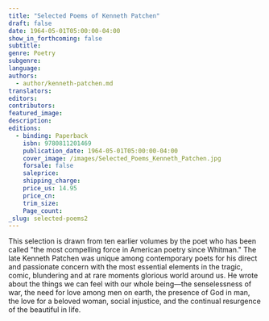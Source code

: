 ```yaml
---
title: "Selected Poems of Kenneth Patchen"
draft: false
date: 1964-05-01T05:00:00-04:00
show_in_forthcoming: false
subtitle:
genre: Poetry
subgenre:
language:
authors:
  - author/kenneth-patchen.md
translators:
editors:
contributors:
featured_image:
description:
editions:
  - binding: Paperback
    isbn: 9780811201469
    publication_date: 1964-05-01T05:00:00-04:00
    cover_image: /images/Selected_Poems_Kenneth_Patchen.jpg
    forsale: false
    saleprice:
    shipping_charge:
    price_us: 14.95
    price_cn:
    trim_size:
    Page_count:
_slug: selected-poems2
---
```


This selection is drawn from ten earlier volumes by the poet who has been called "the most compelling force in American poetry since Whitman." The late Kenneth Patchen was unique among contemporary poets for his direct and passionate concern with the most essential elements in the tragic, comic, blundering and at rare moments glorious world around us. He wrote about the things we can feel with our whole being––the senselessness of war, the need for love among men on earth, the presence of God in man, the love for a beloved woman, social injustice, and the continual resurgence of the beautiful in life.

